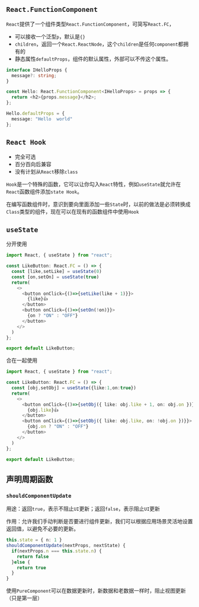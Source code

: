 ## `React.FunctionComponent`

`React`提供了一个组件类型`React.FunctionComponent`，可简写`React.FC`，

- 可以接收一个泛型`p`，默认是`{}`
- `children`，返回一个`React.ReactNode`，这个`children`是任何`component`都拥有的
- 静态属性`defaultProps`，组件的默认属性，外部可以不传这个属性。

```ts
interface IHelloProps {
  message?: string;
}

const Hello: React.FunctionComponent<IHelloProps> = props => {
  return <h2>{props.message}</h2>;
};

Hello.defaultProps = {
  message: "Hello  world" 
};
```

## `React Hook`
- 完全可选
- 百分百向后兼容
- 没有计划从`React`移除`class` 

`Hook`是一个特殊的函数，它可以让你勾入`React`特性，例如`useState`就允许在`React`函数组件添加`state Hook`。

在编写函数组件时，意识到要向里面添加一些`State`时，以前的做法是必须转换成`Class`类型的组件，现在可以在现有的函数组件中使用`Hook`

## `useState`

分开使用
```ts
import React, { useState } from "react";

const LikeButton: React.FC = () => {
  const [like,setLike] = useState(0)
  const [on,setOn] = useState(true)
  return(
    <>
      <button onClick={()=>{setLike(like + 1)}}>
        {like}👍
      </button>
      <button onClick={()=>{setOn(!on)}}>
        {on ? "ON" : "OFF"}
      </button>
    </>
  )
};

export default LikeButton;
```

合在一起使用

```ts
import React, { useState } from "react";

const LikeButton: React.FC = () => {
  const [obj,setObj] = useState({like:1,on:true})
  return(
    <>
      <button onClick={()=>{setObj({ like: obj.like + 1, on: obj.on })}}>
        {obj.like}👍
      </button>
      <button onClick={()=>{setObj({ like: obj.like, on: !obj.on })}}>
        {obj.on ? "ON" : "OFF"}
      </button>
    </>
  )
};

export default LikeButton;
```

## 声明周期函数

### `shouldComponentUpdate`

用途：返回`true`，表示不阻止`UI`更新；返回`false`，表示阻止`UI`更新

作用：允许我们手动判断是否要进行组件更新，我们可以根据应用场景灵活地设置返回值，以避免不必要的更新。

```ts
this.state = { n: 1 }
shouldComponentUpdate(nextProps, nextState) {
  if(nextProps.n === this.state.n) {
    return false
  }else {
    return true
  }
}
```

使用`PureComponent`可以在数据更新时，新数据和老数据一样时，阻止视图更新（只是第一层）
